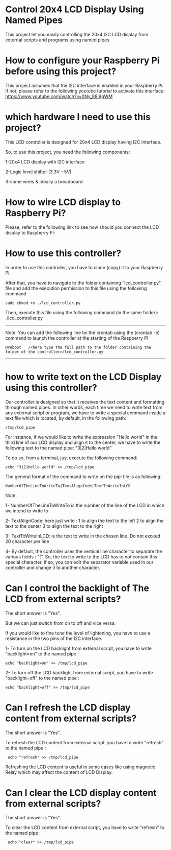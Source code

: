 # Control 20x4 LCD Display Using Named Pipes

This project let you easily controlling the 20x4 I2C LCD display from external scripts and programs using named pipes

# How to configure your Raspberry Pi before using this project?

This project assumes that the I2C interface is enabled in your Raspberry Pi. If not, please refer to the following youtube tutorial to activate this interface: 
https://www.youtube.com/watch?v=0Ny_88I9gWM

# which hardware I need to use this project?

This LCD controller is designed for 20x4 LCD display having I2C interface.

So, to use this project, you need the following components:

1-20x4 LCD display with I2C interface

2-Logic level shifter (3.3V - 5V)

3-some wires & ideally a breadboard

# How to wire LCD display to Raspberry Pi?

Please, refer to the following link to see how should you connect the LCD display to Raspberry Pi:


# How to use this controller?

In order to use this controller, you have to clone (copy) it to your Raspberry Pi.

After that, you have to navigate to the folder containing "lcd_controller.py" file and add the execution permission to this file using the following command

    sudo chmod +x ./lcd_controller.py

Then, execute this file using the following command (in the same folder):
    ./lcd_controller.py

----------------------------------------------------------------------------------------------------------------------------------

Note: You can add the following line toi the crontab using the (crontab -e) command to launch the controller at the starting of the Raspberry Pi

    @reboot   /<here type the full path to the folder containing the folder of the controller>/lcd_controller.py

----------------------------------------------------------------------------------------------------------------------------------

# how to write text on the LCD Display using this controller?

Our controller is designed so that it receives the text content and formatting through named pipes. 
In other words, each time we need to write text from any external script or program, we have to write a special command inside a text file which is located, by default, in the following path:

    /tmp/lcd_pipe

For instance, if we would like to write the expression "Hello world" in the third line of our LCD display and align it to the center, we have to write the following text to the named pipe:  "3|2|Hello world"

To do so, from a terminal, just execute the following command:

    echo "3|2|Hello world" >> /tmp/lcd_pipe

The general format of the command to write on the pipi file is as following:

    NumberOfTheLineToWriteTo|TextAlignCode|TextToWriteInLCD
    
 Note:
 
 1- NumberOfTheLineToWriteTo is the number of the line of the LCD in which we intend to write to
 
 2- TextAlignCode: here just write :  1 to align the text to the left
                                      2 to align the text to the center
                                      3 to align the text to the right
                                      
 3- TextToWriteInLCD: is the text to write in the chosen line. Do not exceed 20 character per line
 
 4- By default, the controller uses the vertical line character to separate the various fields : "|". So, the text to write to the LCD has to not contain this special character. If so, you can edit the separator variable used in our controller and change it to another character.
 
 # Can I control the backlight of The LCD from external scripts?
 
 The short answer is "Yes". 
 
 But we can just switch from on to off and vice versa.
 
 If you would like to fine tune the level of lightening, you have to use a resistance in the two pins of the I2C interface.
 
 1- To turn on the LCD backlight from external script, you have to write "backlight=on" to the named pipe :

    echo "backlight=on" >> /tmp/lcd_pipe

2- To turn off the LCD backlight from external script, you have to write "backlight=off" to the named pipe :

    echo "backlight=off" >> /tmp/lcd_pipe
     
 # Can I refresh the LCD display content from external scripts?
 
  The short answer is "Yes".
  
  To refresh the LCD content from external script, you have to write "refresh" to the named pipe :
  
     echo "refresh" >> /tmp/lcd_pipe
   
   Refreshing the LCD content is useful in some cases like using magnetic Relay which may affect the content of LCD Display.
   
  # Can I clear the LCD display content from external scripts?
  
 The short answer is "Yes".
  
  To clear the LCD content from external script, you have to write "refresh" to the named pipe :
  
     echo "clear" >> /tmp/lcd_pipe

